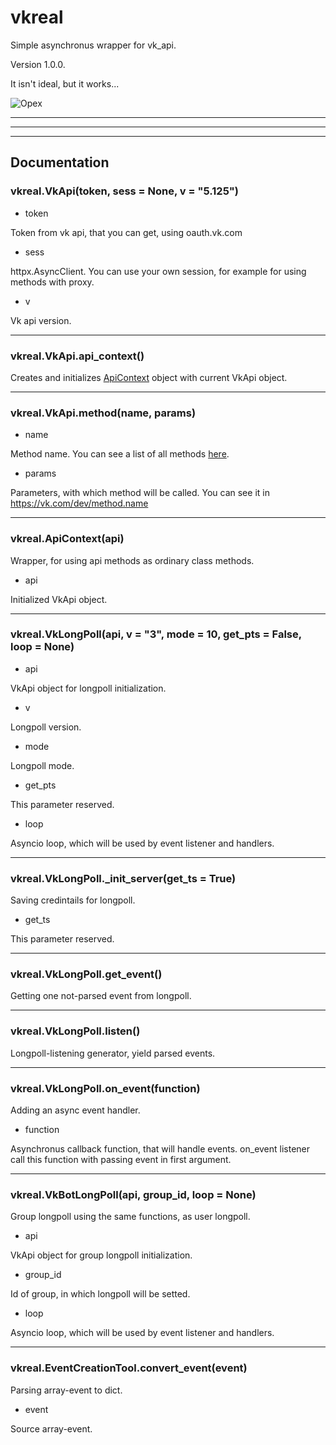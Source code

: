 # vkreal
Simple asynchronus wrapper for vk_api.

Version 1.0.0.

It isn't ideal, but it works...

![Орех](https://user-images.githubusercontent.com/65618248/112987857-d4a45600-916b-11eb-87a0-1e5a88e542ca.png "Орехус")

_____
_____
_____
## Documentation

### vkreal.VkApi(token, sess = None, v = "5.125")
- token

Token from vk api, that you can get, using oauth.vk.com
- sess

httpx.AsyncClient. You can use your own session, for example for using methods with proxy.
- v

Vk api version.
_______
### vkreal.VkApi.api_context()
Creates and initializes [ApiContext](#vkrealapicontextapi) object with current VkApi object.
_______
### vkreal.VkApi.method(name, params)
- name

Method name. You can see a list of all methods [here](https://vk.com/dev/methods).
- params

Parameters, with which method will be called.
You can see it in https://vk.com/dev/method.name
_______
### vkreal.ApiContext(api)
Wrapper, for using api methods as ordinary class methods.

- api

Initialized VkApi object.
_______
### vkreal.VkLongPoll(api, v = "3", mode = 10, get_pts = False, loop = None)

- api

VkApi object for longpoll initialization.

- v

Longpoll version.

- mode

Longpoll mode.

- get_pts

This parameter reserved.

- loop

Asyncio loop, which will be used by event listener and handlers.
________
### vkreal.VkLongPoll._init_server(get_ts = True)

Saving credintails for longpoll.

- get_ts

This parameter reserved.
________
### vkreal.VkLongPoll.get_event()
Getting one not-parsed event from longpoll.
________
### vkreal.VkLongPoll.listen()
Longpoll-listening generator, yield parsed events.
________
### vkreal.VkLongPoll.on_event(function)
Adding an async event handler.

- function

Asynchronus callback function, that will handle events.
on_event listener call this function with passing event in first argument.
________
### vkreal.VkBotLongPoll(api, group_id, loop = None)

Group longpoll using the same functions, as user longpoll.

- api

VkApi object for group longpoll initialization.

- group_id

Id of group, in which longpoll will be setted.

- loop

Asyncio loop, which will be used by event listener and handlers.
________
### vkreal.EventCreationTool.convert_event(event)

Parsing array-event to dict.

- event

Source array-event.

